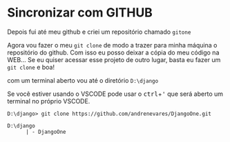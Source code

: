 # Sincronizar com GITHUB
Depois fui até meu github e criei um repositório chamado ```gitone```

Agora vou fazer o meu ```git clone``` de modo a trazer para minha máquina o repositório do github.  Com isso eu posso deixar a cópia do meu código na WEB... Se eu quiser acessar esse projeto de outro lugar, basta eu fazer um ```git clone``` e boa!

com um terminal aberto vou até o diretório ```D:\django```

Se você estiver usando o VSCODE pode usar o <kbd>ctrl</kbd>+<kbd>'</kbd> que será aberto um terminal no próprio VSCODE.

```D:\django> git clone https://github.com/andrenevares/DjangoOne.git```

```
D:\django
      | - DjangoOne
```
